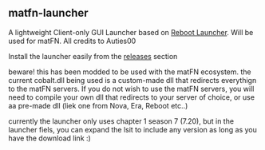 ## matfn-launcher
A lightweight Client-only GUI Launcher based on [Reboot Launcher](https://github.com/Auties00/Reboot-Launcher). Will be used for matFN. All credits to Auties00

Install the launcher easily from the [releases](https://github.com/matdoslb/matfn-Launcher/releases/) section

beware! this has been modded to be used with the matFN ecosystem. the current cobalt.dll being used is a custom-made dll that redirects everythign to the matFN servers. If you do not wish to use the matFN servers, you will need to compile your own dll that redirects to your server of choice, or use aa pre-made dll (liek one from Nova, Era, Reboot etc..)

currently the launcher only uses chapter 1 season 7 (7.20), but in the launcher fiels, you can expand the lsit to include any version as long as you have the download link :)

